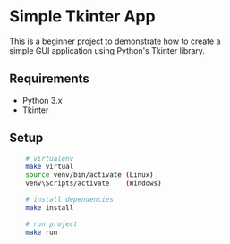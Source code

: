 # Simple Tkinter App
This is a beginner project to demonstrate how to create a<br>simple GUI application using Python's Tkinter library.

## Requirements
- Python 3.x
- Tkinter

## Setup
```bash
    # virtualenv
    make virtual
    source venv/bin/activate (Linux)
    venv\Scripts/activate    (Windows)

    # install dependencies
    make install

    # run project
    make run
```
